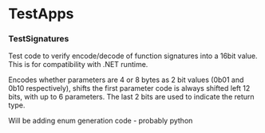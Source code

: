 # TestApps
### TestSignatures
Test code to verify encode/decode of function signatures into a 16bit value. 
This is for compatibility with .NET runtime.

Encodes whether parameters are 4 or 8 bytes as 2 bit values (0b01 and 0b10 respectively), shifts the first parameter code is always shifted left 12 bits, with up to 6 parameters. The last 2 bits are used to indicate the return type.

Will be adding  enum generation code - probably python
